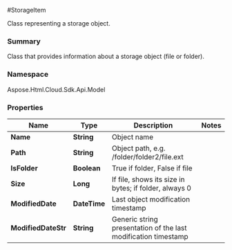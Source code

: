 #StorageItem

Class representing a storage object.

### Summary

Class that provides information about a storage object (file or folder).

### Namespace 

Aspose.Html.Cloud.Sdk.Api.Model

### Properties

Name | Type | Description  | Notes
------------- | ------------- | ------------- | -------------
**Name** | **String** | Object name |
**Path** | **String** | Object path, e.g. /folder/folder2/file.ext | 
**IsFolder** | **Boolean** | True if folder, False if file |
**Size** | **Long** | If file, shows its size in bytes; if folder, always 0
**ModifiedDate** | **DateTime** | Last object modification timestamp
**ModifiedDateStr** | **String** | Generic string presentation of the last modification timestamp

